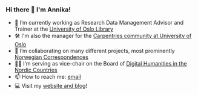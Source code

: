 ### Hi there 👋 I'm Annika!


- 💾 I’m currently working as Research Data Management Advisor and Trainer at the [University of Oslo Library](https://www.ub.uio.no/english/)
- 🛠 I'm also the manager for the [Carpentries community at University of Oslo](https://uio-carpentry.github.io/)
- 📨 I’m collaborating on many different projects, most prominently [Norwegian Correspondences](https://github.com/norkorr)
- 👩‍💻 I’m serving as vice-chair on the Board of [Digital Humanities in the Nordic Countries](http://dig-hum-nord.eu/)
- 📫 How to reach me: [email](mailto:arockenberger@gmail.com)
- 💻 Visit my [website and blog](http://www.annikarockenberger.com/)!
